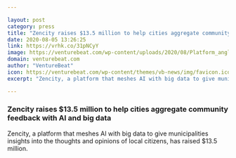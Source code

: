 ```yaml
---

layout: post
category: press
title: "Zencity raises $13.5 million to help cities aggregate community feedback with AI and big data"
date: 2020-08-05 13:26:25
link: https://vrhk.co/31pNCyY
image: https://venturebeat.com/wp-content/uploads/2020/08/Platform_angle_full.png?w=1200&strip=all
domain: venturebeat.com
author: "VentureBeat"
icon: https://venturebeat.com/wp-content/themes/vb-news/img/favicon.ico
excerpt: "Zencity, a platform that meshes AI with big data to give municipalities insights into the thoughts and opinions of local citizens, has raised $13.5 million."

---
```


### Zencity raises $13.5 million to help cities aggregate community feedback with AI and big data

Zencity, a platform that meshes AI with big data to give municipalities insights into the thoughts and opinions of local citizens, has raised $13.5 million.